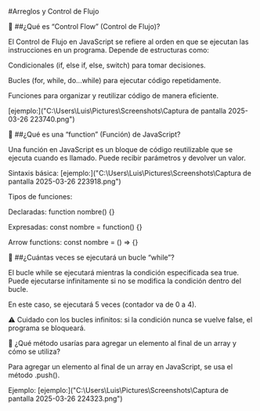 #Arreglos y Control de Flujo 

🔹 ##¿Qué es “Control Flow” (Control de Flujo)?

El Control de Flujo en JavaScript se refiere al orden en que se ejecutan las instrucciones en un programa. Depende de estructuras como:

Condicionales (if, else if, else, switch) para tomar decisiones.

Bucles (for, while, do...while) para ejecutar código repetidamente.

Funciones para organizar y reutilizar código de manera eficiente.

[ejemplo:]("C:\Users\Luis\Pictures\Screenshots\Captura de pantalla 2025-03-26 223740.png")

🔹 ##¿Qué es una “function” (Función) de JavaScript?

Una función en JavaScript es un bloque de código reutilizable que se ejecuta cuando es llamado. Puede recibir parámetros y devolver un valor.

Sintaxis básica:
[ejemplo:]("C:\Users\Luis\Pictures\Screenshots\Captura de pantalla 2025-03-26 223918.png")

Tipos de funciones:

Declaradas: function nombre() {}

Expresadas: const nombre = function() {}

Arrow functions: const nombre = () => {}

🔹 ##¿Cuántas veces se ejecutará un bucle “while”?

El bucle while se ejecutará mientras la condición especificada sea true. Puede ejecutarse infinitamente si no se modifica la condición dentro del bucle.


En este caso, se ejecutará 5 veces (contador va de 0 a 4).

⚠️ Cuidado con los bucles infinitos: si la condición nunca se vuelve false, el programa se bloqueará.

🔹 ¿Qué método usarías para agregar un elemento al final de un array y cómo se utiliza?

Para agregar un elemento al final de un array en JavaScript, se usa el método .push().

Ejemplo:
[ejemplo:]("C:\Users\Luis\Pictures\Screenshots\Captura de pantalla 2025-03-26 224323.png")

